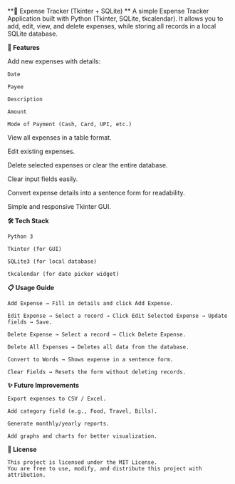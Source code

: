 **🧾 Expense Tracker (Tkinter + SQLite)
**
A simple Expense Tracker Application built with Python (Tkinter, SQLite, tkcalendar).
It allows you to add, edit, view, and delete expenses, while storing all records in a local SQLite database.

**🚀 Features**

Add new expenses with details:

    Date

    Payee

    Description

    Amount

    Mode of Payment (Cash, Card, UPI, etc.)

  View all expenses in a table format.

  Edit existing expenses.

  Delete selected expenses or clear the entire database.

  Clear input fields easily.

  Convert expense details into a sentence form for readability.

  Simple and responsive Tkinter GUI.

**🛠️ Tech Stack**

    Python 3

    Tkinter (for GUI)

    SQLite3 (for local database)

    tkcalendar (for date picker widget)

**📋 Usage Guide**

    Add Expense → Fill in details and click Add Expense.

    Edit Expense → Select a record → Click Edit Selected Expense → Update fields → Save.

    Delete Expense → Select a record → Click Delete Expense.

    Delete All Expenses → Deletes all data from the database.

    Convert to Words → Shows expense in a sentence form.

    Clear Fields → Resets the form without deleting records.

**✨ Future Improvements**

    Export expenses to CSV / Excel.

    Add category field (e.g., Food, Travel, Bills).

    Generate monthly/yearly reports.

    Add graphs and charts for better visualization.

**📜 License**

    This project is licensed under the MIT License.
    You are free to use, modify, and distribute this project with attribution.
